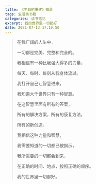 ```yaml
---
title: 《生命的重建》摘录
tags: 生活类书籍
categories: 读书笔记
excerpt: 我的世界里一切都好
date: 2021-07-13 17:10:50
---
```


> 在我广阔的人生中，
>
> 一切都是完美、完整和完全的。
>
> 我相信有一种比我强大得多的力量，
>
> 每天、每时、每刻从我身体流过。
>
> 我打开自己让智慧进来，
>
> 我知道大千世界只有一种智慧。
>
> 在这智慧里面有所有的答案，
>
> 所有的解决方案，所有的康复方法，
>
> 所有的新创造。
>
> 我相信这种力量和智慧，
>
> 我需要知道的一切都已被揭示，
>
> 我所需要的一切都会到来，
>
> 在正确的时间、地点，按照正确的顺序。
>
> 我的世界里一切都好。
